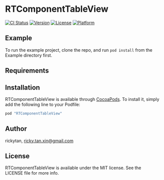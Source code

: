 # RTComponentTableView

[![CI Status](http://img.shields.io/travis/rickytan/RTComponentTableView.svg?style=flat)](https://travis-ci.org/rickytan/RTComponentTableView)
[![Version](https://img.shields.io/cocoapods/v/RTComponentTableView.svg?style=flat)](http://cocoapods.org/pods/RTComponentTableView)
[![License](https://img.shields.io/cocoapods/l/RTComponentTableView.svg?style=flat)](http://cocoapods.org/pods/RTComponentTableView)
[![Platform](https://img.shields.io/cocoapods/p/RTComponentTableView.svg?style=flat)](http://cocoapods.org/pods/RTComponentTableView)

## Example

To run the example project, clone the repo, and run `pod install` from the Example directory first.

## Requirements

## Installation

RTComponentTableView is available through [CocoaPods](http://cocoapods.org). To install
it, simply add the following line to your Podfile:

```ruby
pod "RTComponentTableView"
```

## Author

rickytan, ricky.tan.xin@gmail.com

## License

RTComponentTableView is available under the MIT license. See the LICENSE file for more info.
